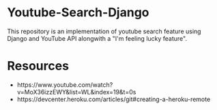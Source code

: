 # Youtube-Search-Django
This repository is an implementation of youtube search feature using Django and YouTube API alongwith a "I'm feeling lucky feature".

<h1>Resources</h1>
<ul>
<li>https://www.youtube.com/watch?v=MoX36izzEWY&list=WL&index=19&t=0s</li>
<li>https://devcenter.heroku.com/articles/git#creating-a-heroku-remote</li>
</ul>
